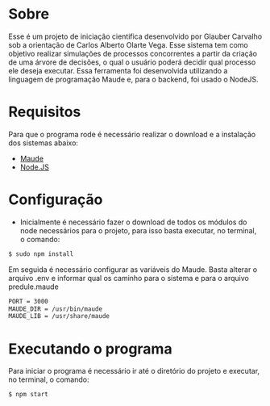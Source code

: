 # Sobre
Esse é um projeto de iniciação cientifica desenvolvido por Glauber Carvalho sob a orientação de Carlos Alberto Olarte Vega. Esse sistema tem como objetivo realizar simulações de processos concorrentes a partir da criação de uma árvore de decisões, o qual o usuário poderá decidir qual processo ele deseja executar. Essa ferramenta foi desenvolvida utilizando a linguagem de programação Maude e, para o backend, foi usado o NodeJS.

# Requisitos
Para que o programa rode é necessário realizar o download e a instalação dos sistemas abaixo:
* [Maude](http://maude.cs.illinois.edu)
* [Node.JS](https://nodejs.org)

# Configuração
* Inicialmente é necessário fazer o download de todos os módulos do node necessários para o projeto, para isso basta executar, no terminal, o comando:

```sh
$ sudo npm install
```

Em seguida é necessário configurar as variáveis do Maude. Basta alterar o arquivo .env e informar qual os caminho para o sistema e para o arquivo predule.maude

```sh
PORT = 3000
MAUDE_DIR = /usr/bin/maude
MAUDE_LIB = /usr/share/maude
```

# Executando o programa
Para iniciar o programa é necessário ir até o diretório do projeto e executar, no terminal, o comando: 
```sh
$ npm start
```
